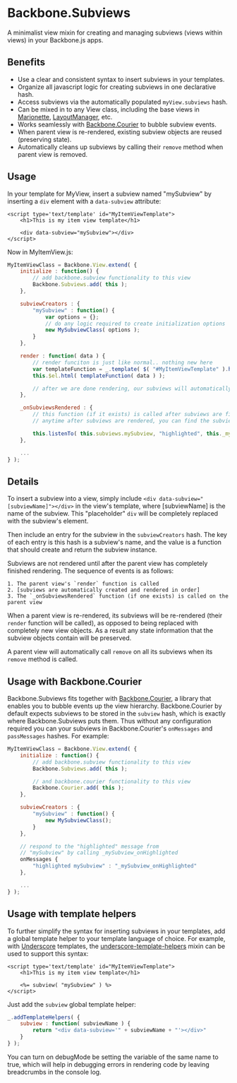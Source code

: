 # Backbone.Subviews

A minimalist view mixin for creating and managing subviews (views within views) in your Backbone.js apps.

## Benefits

* Use a clear and consistent syntax to insert subviews in your templates.
* Organize all javascript logic for creating subviews in one declarative hash.
* Access subviews via the automatically populated `myView.subviews` hash.
* Can be mixed in to any View class, including the base views in [Marionette](https://github.com/marionettejs/backbone.marionette), [LayoutManager](https://github.com/tbranyen/backbone.layoutmanager), etc.
* Works seamlessly with [Backbone.Courier](Backbone.Courier) to bubble subview events.
* When parent view is re-rendered, existing subview objects are reused (preserving state).
* Automatically cleans up subviews by calling their `remove` method when parent view is removed.

## Usage

In your template for MyView, insert a subview named "mySubview" by inserting a `div` element with a `data-subview` attribute:

	<script type='text/template' id="MyItemViewTemplate">
		<h1>This is my item view template</h1>

		<div data-subview="mySubview"></div>
	</script>

Now in MyItemView.js:

```javascript
MyItemViewClass = Backbone.View.extend( {
	initialize : function() {
		// add backbone.subview functionality to this view
		Backbone.Subviews.add( this );
	},

	subviewCreators : {
		"mySubview" : function() {
			var options = {};
			// do any logic required to create initialization options
			new MySubviewClass( options );
		}
	},

	render : function( data ) {
		// render funciton is just like normal.. nothing new here
		var templateFunction = _.template( $( "#MyItemViewTemplate" ).html() );
		this.$el.html( templateFunction( data ) );

		// after we are done rendering, our subviews will automatically be rendered in order
	},

	_onSubviewsRendered : {
		// this function (if it exists) is called after subviews are finished rendering.
		// anytime after subviews are rendered, you can find the subviews in the `subviews` hash

		this.listenTo( this.subviews.mySubview, "highlighted", this._mySubview_onHighlighted );
	},

	...
} );
```

## Details

To insert a subview into a view, simply include `<div data-subview="[subviewName]"></div>` in the view's template, where [subviewName] is the name of the subview. This "placeholder" `div` will be completely replaced with the subview's element.

Then include an entry for the subview in the `subviewCreators` hash. The key of each entry is this hash is a subview's name, and the value is a function that should create and return the subview instance.

Subviews are not rendered until after the parent view has completely finished rendering. The sequence of events is as follows:

	1. The parent view's `render` function is called
	2. [subviews are automatically created and rendered in order]
	3. The `_onSubviewsRendered` function (if one exists) is called on the parent view

When a parent view is re-rendered, its subviews will be re-rendered (their `render` function will be called), as opposed to being replaced with completely new view objects. As a result any state information that the subview objects contain will be preserved.

A parent view will automatically call `remove` on all its subviews when its `remove` method is called.

## Usage with Backbone.Courier

Backbone.Subviews fits together with [Backbone.Courier](https://github.com/dgbeck/backbone.courier), a library that enables you to bubble events up the view hierarchy. Backbone.Courier by default expects subviews to be stored in the `subview` hash, which is exactly where Backbone.Subviews puts them. Thus without any configuration required you can your subviews in Backbone.Courier's `onMessages` and `passMessages` hashes. For example:

```javascript
MyItemViewClass = Backbone.View.extend( {
	initialize : function() {
		// add backbone.subview functionality to this view
		Backbone.Subviews.add( this );

		// and backbone.courier functionality to this view
		Backbone.Courier.add( this );
	},

	subviewCreators : {
		"mySubview" : function() {
			new MySubviewClass();
		}
	},

	// respond to the "highlighted" message from
	// "mySubview" by calling _mySubview_onHighlighted
	onMessages {
		"highlighted mySubview" : "_mySubview_onHighlighted"
	},

	...
} );
```
## Usage with template helpers

To further simplify the syntax for inserting subviews in your templates, add a global template helper to your template language of choice. For example, with [Underscore](https://github.com/documentcloud/underscore) templates, the [underscore-template-helpers](https://github.com/dgbeck/underscore-template-helpers) mixin can be used to support this syntax:

	<script type='text/template' id="MyItemViewTemplate">
		<h1>This is my item view template</h1>

		<%= subview( "mySubview" ) %>
	</script>

Just add the `subview` global template helper:

```javascript
_.addTemplateHelpers( {
	subview : function( subviewName ) {
		return "<div data-subview='" + subviewName + "'></div>"
	}
} );
```

You can turn on debugMode be setting the variable of the same name to true, which will help in debugging errors in rendering code by leaving breadcrumbs in the console log.
